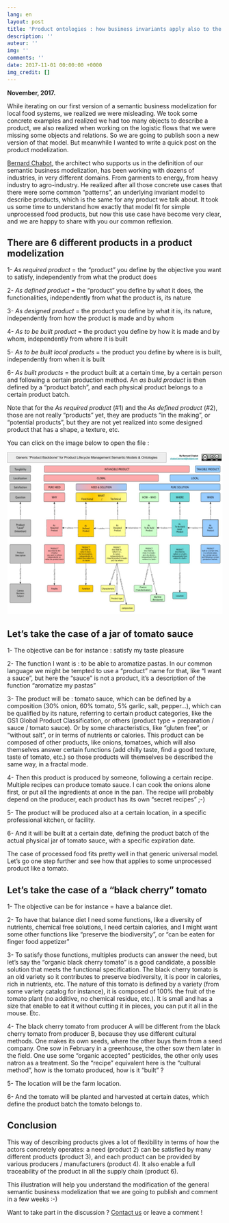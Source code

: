 ```yaml
---
lang: en
layout: post
title: 'Product ontologies : how business invariants apply also to the food system'
description: ''
auteur: ''
img: ''
comments: ''
date: 2017-11-01 00:00:00 +0000
img_credit: []
---
```

**November, 2017.** 

While iterating on our first version of a semantic business modelization for local food systems, we realized we were misleading. We took some concrete examples and realized we had too many objects to describe a product, we also realized when working on the logistic flows that we were missing some objects and relations. So we are going to publish soon a new version of that model. But meanwhile I wanted to write a quick post on the product modelization.

[Bernard Chabot](https://www.linkedin.com/in/chabotbernard/), the architect who supports us in the definition of our semantic business modelization, has been working with dozens of industries, in very different domains. From garments to energy, from heavy industry to agro-industry. He realized after all those concrete use cases that there were some common “patterns”, an underlying invariant model to describe products, which is the same for any product we talk about. It took us some time to understand how exactly that model fit for simple unprocessed food products, but now this use case have become very clear, and we are happy to share with you our common reflexion.

## **There are 6 different products in a product modelization** 

1- _As required product_ = the “product” you define by the objective you want to satisfy, independently from what the product does

2- _As defined product_ = the “product” you define by what it does, the functionalities, independently from what the product is, its nature

3- _As designed product_ = the product you define by what it is, its nature, independently from how the product is made and by whom

4- _As to be built product_ = the product you define by how it is made and by whom, independently from where it is built

5- _As to be built local products_ = the product you define by where is is built, independently from when it is built

6- _As built products_ = the product built at a certain time, by a certain person and following a certain production method. An _as build product_ is then defined by a “product batch”, and each physical product belongs to a certain product batch.

  
Note that for the _As required product_ (#1) and the _As defined product_ (#2), those are not really “products” yet, they are products “in the making”, or “potential products”, but they are not yet realized into some designed product that has a shape, a texture, etc.

  
You can click on the image below to open the file :

[![](/img/Business%20Model%20Convergence%20Effort%20(1).jpg)](https://drive.google.com/open?id=0B_HDFsX1e_2VNUNBaWx3QXBJRjA)

## **Let’s take the case of a jar of tomato sauce**

1- The objective can be for instance : satisfy my taste pleasure

2- The function I want is : to be able to aromatize pastas. In our common language we might be tempted to use a “product” name for that, like “I want a sauce”, but here the “sauce” is not a product, it’s a description of the function “aromatize my pastas”

3- The product will be : tomato sauce, which can be defined by a composition (30% onion, 60% tomato, 5% garlic, salt, pepper…), which can be qualified by its nature, referring to certain product categories, like the GS1 Global Product Classification, or others (product type = preparation / sauce / tomato sauce). Or by some characteristics, like “gluten free”, or “without salt”, or in terms of nutrients or calories. This product can be composed of other products, like onions, tomatoes, which will also themselves answer certain functions (add chilly taste, find a good texture, taste of tomato, etc.) so those products will themselves be described the same way, in a fractal mode.

4- Then this product is produced by someone, following a certain recipe. Multiple recipes can produce tomato sauce. I can cook the onions alone first, or put all the ingredients at once in the pan. The recipe will probably depend on the producer, each product has its own “secret recipes” ;-)

5- The product will be produced also at a certain location, in a specific professional kitchen, or facility.

6- And it will be built at a certain date, defining the product batch of the actual physical jar of tomato sauce, with a specific expiration date.

  
The case of processed food fits pretty well in that generic universal model. Let’s go one step further and see how that applies to some unprocessed product like a tomato.

## **Let’s take the case of a “black cherry” tomato**

1- The objective can be for instance = have a balance diet.

2- To have that balance diet I need some functions, like a diversity of nutrients, chemical free solutions, I need certain calories, and I might want some other functions like “preserve the biodiversity”, or “can be eaten for finger food appetizer”

3- To satisfy those functions, multiples products can answer the need, but let’s say the “organic black cherry tomato” is a good candidate, a possible solution that meets the functional specification. The black cherry tomato is an old variety so it contributes to preserve biodiversity, it is poor in calories, rich in nutrients, etc. The nature of this tomato is defined by a variety (from some variety catalog for instance), it is composed of 100% the fruit of the tomato plant (no additive, no chemical residue, etc.). It is small and has a size that enable to eat it without cutting it in pieces, you can put it all in the mouse. Etc.

4- The black cherry tomato from producer A will be different from the black cherry tomato from producer B, because they use different cultural methods. One makes its own seeds, where the other buys them from a seed company. One sow in February in a greenhouse, the other sow them later in the field. One use some “organic accepted” pesticides, the other only uses natron as a treatment. So the “recipe” equivalent here is the “cultural method”, how is the tomato produced, how is it “built” ?

5- The location will be the farm location.

6- And the tomato will be planted and harvested at certain dates, which define the product batch the tomato belongs to.

## **Conclusion**

This way of describing products gives a lot of flexibility in terms of how the actors concretely operates: a need (product 2) can be satisfied by many different products (product 3), and each product can be provided by various producers / manufacturers (product 4). It also enable a full traceability of the product in all the supply chain (product 6).

This illustration will help you understand the modification of the general semantic business modelization that we are going to publish and comment in a few weeks :-)

Want to take part in the discussion ? [Contact us](http://datafoodconsortium.org/#contact) or leave a comment !